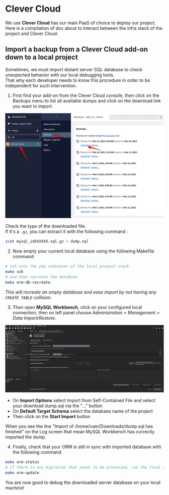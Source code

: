 # Clever Cloud

We use **Clever Cloud** has our main PaaS of choice to deploy our project.
Here is a compilation of doc about to interact between the infra stack of the project and Clever Cloud.

## Import a backup from a Clever Cloud add-on down to a local project

Sometimes, we must import distant server SQL database to check unexpected behavior with our local debugging tools.    
That why each developer needs to know this procedure in order to be independent for such intervention. 

1. First find your add-on from the Clever Cloud console, then click on the Backups menu to list all available dumps and click on the download link you want to import.

![Clever Cloud downloading databases](images/cc_download_db.png)

Check the type of the downloaded file.  
If it's a `.gz`, you can extract it with the following command :

```bash
zcat mysql_idXXXXXX.sql.gz > dump.sql
```

2. Now empty your current local database using the following Makefile command:

```bash
# ssh into the php container of the local project stack
make ssh
# and then recreate the database
make orm-db-recreate
```

_This will recreate an empty database and ease import by not having any `CREATE TABLE` collision._ 

3. Then open **MySQL Workbench**, click on your configured local connection, then on left panel choose _Administration > Management > Data Import/Restore_.

![Clever Cloud downloading databases](images/sql_workbench_import.png)

- On **Import Options** select Import from Self-Contained File and select your download dump.sql via the "..." button
- On **Default Target Schema** select the database name of the project
- Then click on the **Start Import** button

When you see the line "Import of /home/user/Downloads/dump.sql has finished" on the Log screen that mean MySQL Workbench has correctly imported the dump.

4. Finally, check that your ORM is still in sync with imported database with the following command

```bash
make orm-status
# if there is any migration that needs to be processed, run the final command
make orm-update
```

You are now good to debug the downloaded server database on your local machine!
